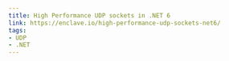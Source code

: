 ```yaml
---
title: High Performance UDP sockets in .NET 6
link: https://enclave.io/high-performance-udp-sockets-net6/
tags:
- UDP
- .NET
---
```

